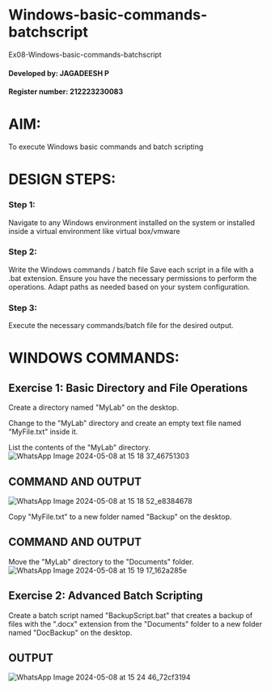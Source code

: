 # Windows-basic-commands-batchscript
Ex08-Windows-basic-commands-batchscript
#### Developed by: JAGADEESH P
#### Register number: 212223230083
# AIM:
To execute Windows basic commands and batch scripting

# DESIGN STEPS:

### Step 1:
Navigate to any Windows environment installed on the system or installed inside a virtual environment like virtual box/vmware 
### Step 2:
Write the Windows commands / batch file
Save each script in a file with a .bat extension.
Ensure you have the necessary permissions to perform the operations.
Adapt paths as needed based on your system configuration.
### Step 3:
Execute the necessary commands/batch file for the desired output. 
# WINDOWS COMMANDS:
## Exercise 1: Basic Directory and File Operations
Create a directory named "MyLab" on the desktop.

Change to the "MyLab" directory and create an empty text file named "MyFile.txt" inside it.

List the contents of the "MyLab" directory.
![WhatsApp Image 2024-05-08 at 15 18 37_46751303](https://github.com/jagadeesh9500/Windows-basic-commands-batchscript/assets/149087921/5b08d8f1-1522-4eb5-b591-69c6d6d2073b)
## COMMAND AND OUTPUT
![WhatsApp Image 2024-05-08 at 15 18 52_e8384678](https://github.com/jagadeesh9500/Windows-basic-commands-batchscript/assets/149087921/50ef8207-eafd-4305-9367-0743fd118bf7)

Copy "MyFile.txt" to a new folder named "Backup" on the desktop.

## COMMAND AND OUTPUT

Move the "MyLab" directory to the "Documents" folder.
![WhatsApp Image 2024-05-08 at 15 19 17_162a285e](https://github.com/jagadeesh9500/Windows-basic-commands-batchscript/assets/149087921/4e5211a0-8e26-4270-8db0-24e366fe1a0a)




## Exercise 2: Advanced Batch Scripting
Create a batch script named "BackupScript.bat" that creates a backup of files with the ".docx" extension from the "Documents" folder to a new folder named "DocBackup" on the desktop.






## OUTPUT

![WhatsApp Image 2024-05-08 at 15 24 46_72cf3194](https://github.com/jagadeesh9500/Windows-basic-commands-batchscript/assets/149087921/ac677b5d-704a-4eee-9132-4ac607143938)




